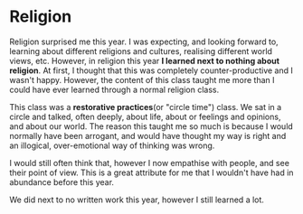 <html>
<h1>Religion</h1>
<body>
  <p>Religion surprised me this year. I was expecting, and looking forward to, learning about different religions and cultures, realising different world views, etc. However, in religion this year <strong>I learned next to nothing about religion</strong>. At first, I thought that this was completely counter-productive and I wasn't happy. However, the content of this class taught me more than I could have ever learned through a normal religion class.</p>
  <p>This class was a <strong>restorative practices</strong>(or "circle time") class. We sat in a circle and talked, often deeply, about life, about or feelings and opinions, and about our world. The reason this taught me so much is because I would normally have been arrogant, and would have thought my way is right and an illogical, over-emotional way of thinking was wrong.</p>
  <p>I would still often think that, however I now empathise with people, and see their point of view. This is a great attribute for me that I wouldn't have had in abundance before this year.</p>
  <p>We did next to no written work this year, however I still learned a lot.</p>
</body>
</html>
